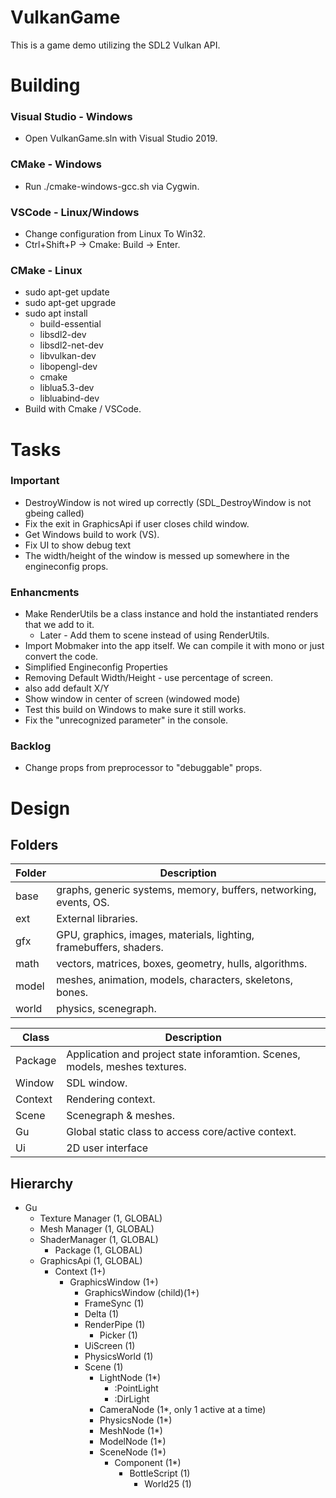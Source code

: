 # VulkanGame
This is a game demo utilizing the SDL2 Vulkan API.

# Building 
### Visual Studio - Windows
* Open VulkanGame.sln with Visual Studio 2019.
### CMake - Windows
* Run ./cmake-windows-gcc.sh via Cygwin.
### VSCode - Linux/Windows
* Change configuration from Linux To Win32.
* Ctrl+Shift+P -> Cmake: Build -> Enter.
### CMake - Linux
* sudo apt-get update
* sudo apt-get upgrade
* sudo apt install
  * build-essential
  * libsdl2-dev
  * libsdl2-net-dev
  * libvulkan-dev
  * libopengl-dev
  * cmake
  * liblua5.3-dev
  * libluabind-dev
* Build with Cmake / VSCode.

# Tasks

### Important
* DestroyWindow is not wired up correctly (SDL_DestroyWindow is not gbeing called)
* Fix the exit in GraphicsApi if user closes child window.
* Get Windows build to work (VS).
* Fix UI to show debug text
* The width/height of the window is messed up somewhere in the engineconfig props.

### Enhancments
* Make RenderUtils be a class instance and hold the instantiated renders that we add to it.
  * Later - Add them to scene instead of using RenderUtils.
* Import Mobmaker into the app itself. We can compile it with mono or just convert the code.
* Simplified Engineconfig Properties
* Removing Default Width/Height - use percentage of screen.
* also add default X/Y
* Show window in center of screen (windowed mode)
* Test this build on Windows to make sure it still works.
* Fix the "unrecognized parameter" in the console.

### Backlog
* Change props from preprocessor to "debuggable" props.

# Design

## Folders

|  Folder | Description|
|---------|----------------------------------------------------------------------------------------------
|  base   | graphs, generic systems, memory, buffers, networking, events, OS.        |
|  ext    | External libraries.           |
|  gfx    | GPU, graphics, images, materials, lighting, framebuffers, shaders.    |
|  math   | vectors, matrices, boxes, geometry, hulls, algorithms.                    |
|  model  | meshes, animation, models, characters, skeletons, bones.                  |
|  world  | physics, scenegraph.                                     |

| Class     | Description                                                                                                                                                                                                                                                                                                                                                                                                                                             |
|-----------|---------------------------------------------------------------------------------------------------------------------------------------------------------------------------------------------------------------------------------------------------------------------------------------------------------------------------------------------------------------------------------------------------------------------------------------------------|
|  Package  | Application and project state inforamtion.  Scenes, models, meshes textures.                    |
|  Window   | SDL window.            |
|  Context  | Rendering context.                  |
|  Scene    | Scenegraph & meshes.          |
|  Gu       | Global static class to access core/active context.         |
|  Ui       | 2D user interface |

## Hierarchy

* Gu
  * Texture Manager (1, GLOBAL)
  * Mesh Manager (1, GLOBAL)
  * ShaderManager (1, GLOBAL)
    * Package (1, GLOBAL)
  * GraphicsApi (1, GLOBAL)
    * Context (1+)
      * GraphicsWindow (1+)
        * GraphicsWindow (child)(1+)
        * FrameSync (1)
        * Delta (1)
        * RenderPipe (1)
          * Picker (1)
        * UiScreen (1)
        * PhysicsWorld (1)
        * Scene (1)
          * LightNode (1*)
            * :PointLight
            * :DirLight
          * CameraNode (1*, only 1 active at a time)
          * PhysicsNode (1*) 
          * MeshNode (1*)
          * ModelNode (1*)
          * SceneNode (1*)
            * Component (1*)
              * BottleScript (1)
                * World25 (1)